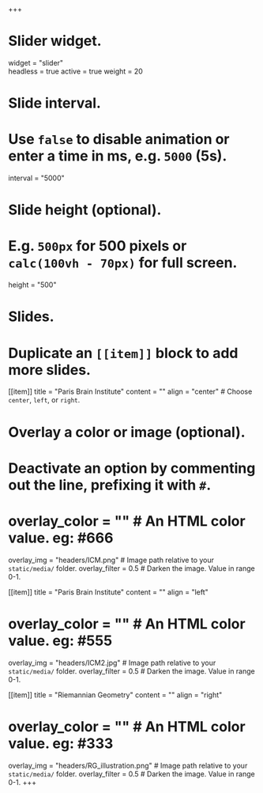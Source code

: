+++
# Slider widget.
widget = "slider"  
headless = true 
active = true
weight = 20 

# Slide interval.
# Use `false` to disable animation or enter a time in ms, e.g. `5000` (5s).
interval = "5000"

# Slide height (optional).
# E.g. `500px` for 500 pixels or `calc(100vh - 70px)` for full screen.
height = "500"

# Slides.
# Duplicate an `[[item]]` block to add more slides.
[[item]]
  title = "Paris Brain Institute"
  content = ""
  align = "center"  # Choose `center`, `left`, or `right`.

  # Overlay a color or image (optional).
  #   Deactivate an option by commenting out the line, prefixing it with `#`.
  # overlay_color = ""  # An HTML color value. eg: #666
  overlay_img = "headers/ICM.png"  # Image path relative to your `static/media/` folder.
  overlay_filter = 0.5  # Darken the image. Value in range 0-1.

[[item]]
  title = "Paris Brain Institute"
  content = ""
  align = "left"

  # overlay_color = ""  # An HTML color value. eg: #555
  overlay_img = "headers/ICM2.jpg"  # Image path relative to your `static/media/` folder.
  overlay_filter = 0.5  # Darken the image. Value in range 0-1.

[[item]]
  title = "Riemannian Geometry"
  content = ""
  align = "right"

  # overlay_color = ""  # An HTML color value. eg: #333
  overlay_img = "headers/RG_illustration.png"  # Image path relative to your `static/media/` folder.
  overlay_filter = 0.5  # Darken the image. Value in range 0-1.
+++
